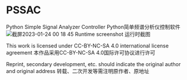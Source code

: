 # PSSAC
Python Simple Signal Analyzer Controller
Python简单频谱分析仪控制软件
![截屏2023-01-24 00 18 45](https://user-images.githubusercontent.com/100686975/214210553-586c2480-3607-460a-a158-dd312b037a2e.png)
Runtime screenshot
运行时截图

This work is licensed under CC-BY-NC-SA 4.0 international license agreement 
本作品采用CC-BY-NC-SA 4.0国际许可协议进行许可

Reprint, secondary development, etc. should indicate the original author and original address 
转载、二次开发等需注明原作者、原地址
